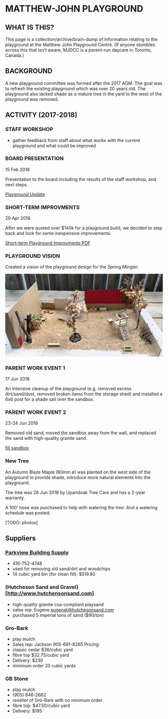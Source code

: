# MATTHEW-JOHN PLAYGROUND

## WHAT IS THIS?
This page is a collection/archive/brain-dump of information relating to the playground at the Matthew John Playground Centre. (If anyone stumbles across this that isn't aware, MJDCC is a parent-run daycare in Toronto, Canada.)

## BACKGROUND
A new playground committee was formed after the 2017 AGM. The goal was to refresh the existing playground which was over 20 years old. The playground also lacked shade as a mature tree in the yard to the west of the playground was removed.

## ACTIVITY (2017-2018)

### STAFF WORKSHOP

- gather feedback from staff about what works with the current playground and what could be improved

### BOARD PRESENTATION
15 Feb 2018

Presentation to the board including the results of the staff workshop, and next steps.

[Playground Update](./playground-update-20180215.pdf)

### SHORT-TERM IMPROVMENTS
29 Apr 2018

After we were quoted over $140k for a playground build, we decided to step back and look for some inexpensive improvements.

[Short-term Playground Improvments PDF](./mjdcc-playground-improvements-20180429)

### PLAYGROUND VISION

Created a vision of the playground design for the Spring Mingler.

![model](./model-front-1600.jpg)

<!--
![play house](./model-house-1000.jpg)
![east side](./model-side-1000.jpg)
![east side 2](./model-side2-1000.jpg)
-->

### PARENT WORK EVENT 1
17 Jun 2018

An intensive cleanup of the playground (e.g. removed excess dirt/sand/dust, removed broken items from the storage shed) and installed a 6x6 post for a shade sail over the sandbox.

### PARENT WORK EVENT 2
23-24 Jun 2018

Removed old sand, moved the sandbox away from the wall, and replaced the sand with high-quality granite sand.

[fill sandbox](./filling-sandbox.jpg)

### New Tree
An Autumn Blaze Maple (80mm ø) was planted on the west side of the playground to provide shade, introduce more natural elements into the playground.

The tree was 28 Jun 2018 by Upandoak Tree Care and has a 2-year warranty.

A 100' hose was purchased to help with watering the tree. And a watering schedule was posted.

[TODO: photos]

## Suppliers
 
### [Parkview Building Supply](http://parkviewonline.ca)
- 416-752-4748
- used for removing old sand/dirt and woodchips
- 14 cubic yard bin (for clean fill): $519.80

### (Hutcheson Sand and Gravel)[http://www.hutchensonsand.com]
- high-quality granite csa-compliant playsand
- sales rep: Eugene eugenet@hutchesonsand.com
- purchased 5 imperial tons of sand ($90/ton)

### Gro-Bark
- play mulch
- Sales rep: Jackson 905-691-8265
Pricing:
- classic cedar $36/cubic yard
- fibre top $32.75/cubic yard
- Delivery: $230
- minimum order 20 cubic yards

### GB Stone
- play mulch
- (905) 846-2662
- reseller of Gro-Bark with no minimum order
- fibre top: $47.50/cubic yard
- Delivery: $195

